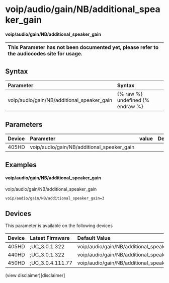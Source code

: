 ﻿---
description: voip/audio/gain/NB/additional_speaker_gain
search:
    keywords: ['voip','audio','gain','NB','additional_speaker_gain']
---

# voip/audio/gain/NB/additional_speaker_gain

#### voip/audio/gain/NB/additional_speaker_gain


| This Parameter has not been documented yet, please refer to the audiocodes site for usage.  |
| :--- |

## Syntax
| Parameter | Syntax |
| :--- | :--- |
|voip/audio/gain/NB/additional_speaker_gain | {% raw %} undefined {% endraw %} |

## Parameters
|Device|Parameter|value|Description|
|:---|:---|:---|:---|
| 405HD | voip/audio/gain/NB/additional_speaker_gain |  |  |

## Examples
#### voip/audio/gain/NB/additional_speaker_gain

voip/audio/gain/NB/additional_speaker_gain

```
voip/audio/gain/NB/additional_speaker_gain=3
```

## Devices
This parameter is available on the following devices

| Device | Latest Firmware | Default Value |
|:---|:---|:---|
| 405HD | ;UC_3.0.1.322 | voip/audio/gain/NB/additional_speaker_gain=3 
| 440HD | ;UC_3.0.1.322 | voip/audio/gain/NB/additional_speaker_gain=3 
| 450HD | ;UC_3.0.4.111.77 | voip/audio/gain/NB/additional_speaker_gain=3 

(view disclaimer)[disclaimer]
